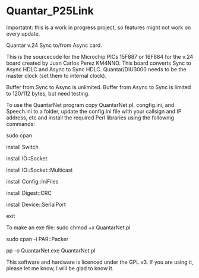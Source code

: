 # Quantar_P25Link

Importatnt: this is a work in progress project, so features might not work on every update.

Quantar v.24 Sync to/from Async card.

This is the sourcecode for the Microchip PICs 15F887 or 16F884 for the v.24 board created by Juan Carlos Perez KM4NNO.
This board converts Sync to Async HDLC and Async to Sync HDLC.
Quantar/DIU3000 needs to be the master clock (set them to internal clock).

Buffer from Sync to Async is unlimited.
Buffer from Async to Sync is limited to 120/112 bytes, but need testing.


To use the QuantarNet program copy QuantarNet.pl, congfig.ini, and Speech.ini to a folder, update the config.ini file with your callsign and IP address, etc and install the required Perl libraries using the follownig commands:

sudo cpan

install Switch

install IO::Socket

install IO::Socket::Multicast

install Config::IniFiles

install Digest::CRC

install Device::SerialPort

exit
 
To make an exe file:
sudo chmod +x QuantarNet.pl

sudo cpan -i PAR::Packer

pp -o QuantarNet.exe QuantarNet.pl


This software and hardware is licenced under the GPL v3. If you are using it, please let me know, I will be glad to know it.

